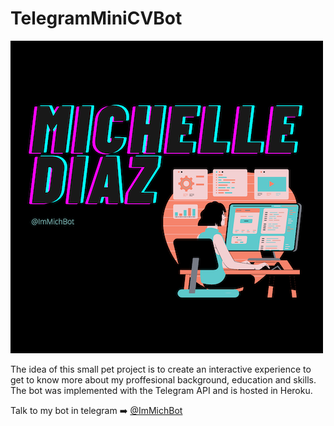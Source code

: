 # TelegramMiniCVBot

![Telebot Profile IMG](https://github.com/Immich/TelegramMiniCVBot/blob/main/TelebotPic.png)

The idea of this small pet project is to create an interactive experience to get to know more about my proffesional background, education and skills. The bot was implemented with the Telegram API and is hosted in Heroku.

Talk to my bot in telegram ➡️ [@ImMichBot](https://t.me/ImMichBot)